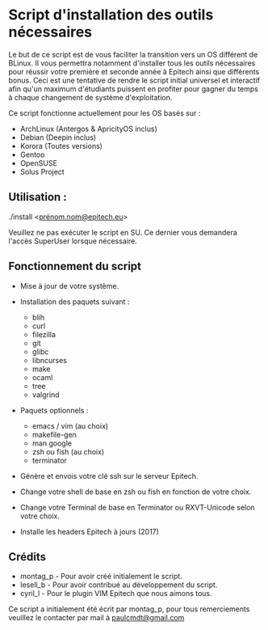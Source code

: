 # Script d'installation des outils nécessaires
Le but de ce script est de vous faciliter la transition vers un OS différent de BLinux.
Il vous permettra notamment d'installer tous les outils nécessaires pour réussir votre première et seconde année à Epitech ainsi que différents bonus.
Ceci est une tentative de rendre le script initial universel et interactif afin qu'un maximum d'étudiants puissent en profiter pour gagner du temps à chaque changement de système d'exploitation.


Ce script fonctionne actuellement pour les OS basés sur :
- ArchLinux (Antergos & ApricityOS inclus)
- Debian (Deepin inclus)
- Korora (Toutes versions)
- Gentoo
- OpenSUSE
- Solus Project


## Utilisation :
./install <prénom.nom@epitech.eu>

Veuillez ne pas exécuter le script en SU.
Ce dernier vous demandera l'accès SuperUser lorsque nécessaire.


## Fonctionnement du script

* Mise à jour de votre système.

* Installation des paquets suivant :
    - blih
    - curl
    - filezilla
    - git
    - glibc
    - libncurses
    - make
    - ocaml
    - tree
    - valgrind
* Paquets optionnels :
    - emacs / vim (au choix)
    - makefile-gen
    - man google
    - zsh ou fish (au choix)
    - terminator

* Génère et envois votre clé ssh sur le serveur Epitech.

* Change votre shell de base en zsh ou fish en fonction de votre choix.

* Change votre Terminal de base en Terminator ou RXVT-Unicode selon votre choix.

* Installe les headers Epitech à jours (2017)


## Crédits

* montag_p - Pour avoir créé initialement le script.
* lesell_b - Pour avoir contribué au développement du script.
* cyril_l - Pour le plugin VIM Epitech que nous aimons tous.

Ce script a initialement été écrit par montag_p, pour tous remerciements veuillez le contacter par mail à paulcmdt@gmail.com
